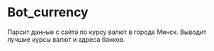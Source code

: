 # Bot_currency
Парсит данные с сайта по курсу валют в городе Минск. Выводит лучшие курсы валют и адреса банков.
